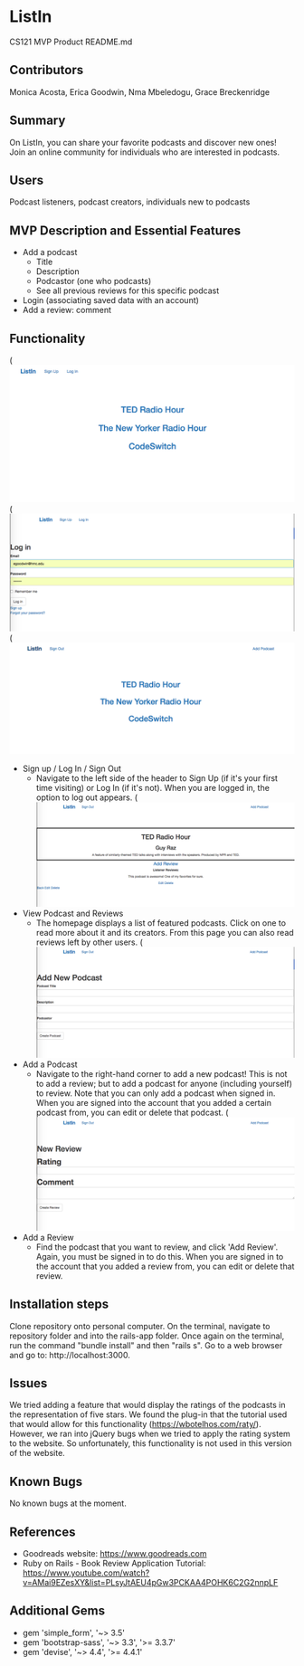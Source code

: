 # ListIn
CS121 MVP Product
README.md

## Contributors
Monica Acosta, Erica Goodwin, Nma Mbeledogu, Grace Breckenridge

## Summary
On ListIn, you can share your favorite podcasts and discover new ones! Join an online community for individuals who are interested in podcasts.

## Users
Podcast listeners, podcast creators, individuals new to podcasts

## MVP Description and Essential Features
- Add a podcast
  - Title
  - Description
  - Podcastor (one who podcasts)
  - See all previous reviews for this specific podcast
- Login (associating saved data with an account)
- Add a review: comment

## Functionality 
 (![](/ReadMe-Screenshots/homepage.png) 
 (![](/ReadMe-Screenshots/login.png) 
 (![](/ReadMe-Screenshots/homepage-logged_in.png) 
- Sign up / Log In / Sign Out
	- Navigate to the left side of the header to Sign Up (if it's your first time visiting) or Log In (if it's not). When you are logged in, the option to log out appears. 
 (![](/ReadMe-Screenshots/View-Podcast.png) 
- View Podcast and Reviews
	- The homepage displays a list of featured podcasts. Click on one to read more about it and its creators. From this page you can also read reviews left by other users. 
 (![](/ReadMe-Screenshots/Add-New-Podcast.png) 
- Add a Podcast
	- Navigate to the right-hand corner to add a new podcast! This is not to add a review; but to add a podcast for anyone (including yourself) to review. Note that you can only add a podcast when signed in. When you are signed into the account that you added a certain podcast from, you can edit or delete that podcast. 
 (![](/ReadMe-Screenshots/Add-Review.png) 
- Add a Review
	- Find the podcast that you want to review, and click 'Add Review'. Again, you must be signed in to do this. When you are signed in to the account that you added a review from, you can edit or delete that review. 
	
## Installation steps 
Clone repository onto personal computer. On the terminal, navigate to repository folder and into the rails-app folder. Once again on the terminal, run the command "bundle install" and then "rails s". Go to a web browser and go to: http://localhost:3000.

## Issues
We tried adding a feature that would display the ratings of the podcasts in the representation of five stars. We found the plug-in that the tutorial used that would allow for this functionality (https://wbotelhos.com/raty/). However, we ran into jQuery bugs when we tried to apply the rating system to the website. So unfortunately, this functionality is not used in this version of the website. 

## Known Bugs
No known bugs at the moment. 

## References
- Goodreads website: https://www.goodreads.com
- Ruby on Rails - Book Review Application Tutorial: https://www.youtube.com/watch?v=AMai9EZesXY&list=PLsyJtAEU4pGw3PCKAA4POHK6C2G2nnpLF

## Additional Gems
- gem 'simple_form', '~> 3.5'
- gem 'bootstrap-sass', '~> 3.3', '>= 3.3.7'
- gem 'devise', '~> 4.4', '>= 4.4.1'
